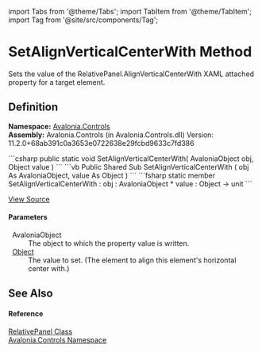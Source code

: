 import Tabs from '@theme/Tabs'; 
import TabItem from '@theme/TabItem'; 
import Tag from '@site/src/components/Tag'; 

# SetAlignVerticalCenterWith Method


Sets the value of the RelativePanel.AlignVerticalCenterWith XAML attached property for a target element.



## Definition
**Namespace:** <a href="N_Avalonia_Controls">Avalonia.Controls</a>  
**Assembly:** Avalonia.Controls (in Avalonia.Controls.dll) Version: 11.2.0+68ab391c0a3653e0722638e29fcbd9633c7fd386

<Tabs groupId="api-code-preview">
<TabItem value="csharp" label="C#">
```csharp
public static void SetAlignVerticalCenterWith(
	AvaloniaObject obj,
	Object value
)
```
</TabItem>
<TabItem value="vb" label="VB">
```vb
Public Shared Sub SetAlignVerticalCenterWith ( 
	obj As AvaloniaObject,
	value As Object
)
```
</TabItem>
<TabItem value="fsharp" label="F#">
```fsharp
static member SetAlignVerticalCenterWith : 
        obj : AvaloniaObject * 
        value : Object -> unit 
```
</TabItem>
</Tabs>



<a href="https://github.com/AvaloniaUI/Avalonia/tree/master/srcAvalonia.Controls/RelativePanel.AttachedProperties.cs#L439" title="View the source code">View Source</a>



#### Parameters
<dl><dt>  AvaloniaObject</dt><dd>The object to which the property value is written.</dd><dt>  <a href="https://learn.microsoft.com/dotnet/api/system.object" target="_blank" rel="noopener noreferrer">Object</a></dt><dd>The value to set. (The element to align this element's horizontal center with.)</dd></dl>

## See Also


#### Reference
<a href="T_Avalonia_Controls_RelativePanel">RelativePanel Class</a>  
<a href="N_Avalonia_Controls">Avalonia.Controls Namespace</a>  
